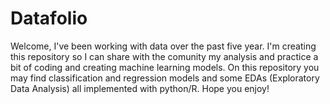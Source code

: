 # Datafolio
Welcome,  I've been working with data over the past five year. I'm creating this repository so I can share with the comunity my analysis and practice a bit of coding and creating machine learning models.  On this repository you may find classification and regression models and some EDAs (Exploratory Data Analysis) all implemented with python/R.  Hope you enjoy!
